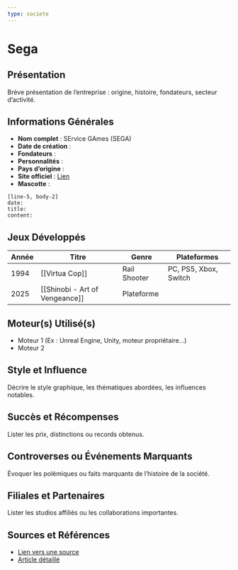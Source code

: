 ```yaml
---
type: societe
---
```


# Sega

## Présentation
Brève présentation de l’entreprise : origine, histoire, fondateurs, secteur d’activité.

## Informations Générales
- **Nom complet** :  SErvice GAmes (SEGA)
- **Date de création** :  
- **Fondateurs** :  
- **Personnalités** :
- **Pays d’origine** :  
- **Site officiel** : [Lien](#)  
- **Mascotte** :

```timeline-labeled
[line-5, body-2]
date:  
title: 
content:
```

## Jeux Développés
| Année | Titre                          | Genre        | Plateformes           |
| ----- | ------------------------------ | ------------ | --------------------- |
| 1994  | [[Virtua Cop]]                 | Rail Shooter | PC, PS5, Xbox, Switch |
| 2025  | [[Shinobi - Art of Vengeance]] | Plateforme   |                       |

## Moteur(s) Utilisé(s)
- Moteur 1 (Ex : Unreal Engine, Unity, moteur propriétaire...)
- Moteur 2

## Style et Influence
Décrire le style graphique, les thématiques abordées, les influences notables.

## Succès et Récompenses
Lister les prix, distinctions ou records obtenus.

## Controverses ou Événements Marquants
Évoquer les polémiques ou faits marquants de l’histoire de la société.

## Filiales et Partenaires
Lister les studios affiliés ou les collaborations importantes.

## Sources et Références
- [Lien vers une source](#)
- [Article détaillé](#)
